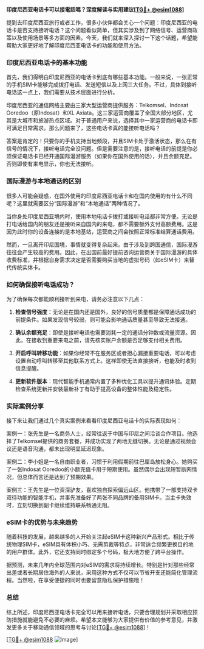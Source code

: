 **印度尼西亚电话卡可以接電話嗎？深度解读与实用建议[[TG💪+ @esim1088](https://t.me/s/esim1088)]**

提到去印度尼西亚旅行或者工作，很多小伙伴都会关心一个问题：印度尼西亚的电话卡是否支持接听电话？这个问题看似简单，但其实涉及到了网络信号、运营商政策以及使用场景等多方面的因素。今天，我们就来深入探讨一下这个话题，希望能帮助大家更好地了解印度尼西亚电话卡的功能和使用方法。

### 印度尼西亚电话卡的基本功能

首先，我们得明白印度尼西亚的电话卡到底有哪些基本功能。一般来说，一张正常的手机SIM卡能够完成拨打电话、发送短信以及上网三大任务。不过，具体到接听电话这一点上，我们需要从技术层面进行分析。

印度尼西亚的通信网络主要由三家大型运营商提供服务：Telkomsel、Indosat Ooredoo（原Indosat）和XL Axiata。这三家运营商覆盖了全国大部分地区，尤其是大城市和旅游热点区域。对于普通用户来说，选择其中一家运营商的电话卡即可满足日常需求。那么问题来了，这些电话卡真的能接听电话吗？

答案是肯定的！只要你的手机支持当地频段，并且SIM卡处于激活状态，那么在有信号的情况下，接听电话完全没问题。但是需要注意的是，接听电话的前提是你必须保证电话卡已经开通国际漫游服务（如果你在国外使用的话），并且余额充足。否则即使有来电显示，你也无法接听。

### 国际漫游与本地通话的区别

很多人可能会疑惑，在国外使用的印度尼西亚电话卡和在国内使用的有什么不同呢？这里就需要区分“国际漫游”和“本地通话”两种情况了。

当你身处印度尼西亚境内时，使用本地电话卡拨打或接听电话都非常方便。无论是打电话给国内的朋友还是接听来自国内的来电，都不需要额外支付高额费用。这是因为此时你的设备连接的是本地基站，运营商之间会按照正常标准结算通话费用。

然而，一旦离开印尼国境，事情就变得复杂起来。由于涉及到跨国通信，国际漫游往往会产生较高的费用。因此，在出国前最好提前咨询运营商关于国际漫游的具体收费标准，并根据自身需求决定是否需要购买当地的虚拟号码（如eSIM卡）来替代传统实体卡。

### 如何确保接听电话成功？

为了确保每次都能顺利接听到来电，请务必注意以下几点：

1. **检查信号强度**：无论是在国内还是国外，良好的信号质量都是保障通话成功的前提条件。如果发现信号较弱，则可能会影响通话质量甚至导致无法接通。
   
2. **确认余额充足**：即使是接听电话也需要消耗一定的通话分钟数或流量资源。因此，在接收到重要来电之前，请先核实账户余额是否足够支付相关费用。

3. **开启呼叫转移功能**：如果你经常不在服务区或者担心漏接重要电话，可以考虑设置自动呼叫转移至其他联系方式上。这样即使无法直接接听，也能及时收到信息提醒。

4. **更新软件版本**：现代智能手机通常内置了多种优化工具以提升通讯体验。定期检查系统更新并安装最新补丁有助于提高设备的整体性能及稳定性。

### 实际案例分享

接下来让我们通过几个真实案例来看看印度尼西亚电话卡的实际表现如何：

案例一：张先生是一名商务人士，经常往返于中国与印尼之间洽谈合作项目。他选择了Telkomsel提供的商务套餐，并成功实现了两地无缝切换。无论是通过视频会议还是语音沟通，都未出现明显延迟现象。

案例二：李小姐是一名自由职业者，习惯于利用假期前往巴厘岛放松身心。她购买了一张Indosat Ooredoo的小额充值卡用于短期使用。虽然偶尔会出现短暂断网情况，但总体而言还是达到了预期效果。

案例三：王先生是一位资深驴友，喜欢独自探索偏远山区。他携带了一部支持双卡双待功能的智能手机，并事先准备好了两张不同品牌的备用SIM卡。当主卡失效时，立刻切换到副卡继续维持联系畅通无阻。

### eSIM卡的优势与未来趋势

随着科技的发展，越来越多的人开始关注起eSIM卡这种新兴产品形式。相比于传统物理SIM卡，eSIM具有体积小巧、无需剪裁等特点，非常适合频繁更换目的地的用户群体。此外，它还支持同时绑定多个号码，极大地方便了跨平台操作。

据预测，未来几年内全球范围内对eSIM的需求将持续增长。特别是针对那些经常出差或者长期居住海外的人来说，采用这种方式不仅可以节省开支还能简化管理流程。当然啦，在享受便捷的同时也要留意隐私保护措施哦！

### 总结

综上所述，印度尼西亚电话卡完全可以用来接听电话，只要合理规划并采取相应预防措施就能避免不必要的麻烦。希望本文能够为大家提供有价值的参考意见，并激发更多关于移动通信领域的思考与讨论[[TG💪+ @esim1088](https://t.me/s/esim1088)]！

[[TG💪+ @esim1088](https://t.me/s/esim1088) ![Image](https://i.postimg.cc/4NQfJmqS/Snipaste-2025-05-13-00-14-12.png)]